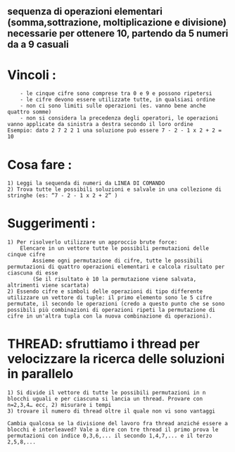 ## sequenza di operazioni elementari (somma,sottrazione, moltiplicazione e divisione) necessarie per ottenere 10, partendo da 5 numeri da a 9 casuali

# Vincoli :
        - le cinque cifre sono comprese tra 0 e 9 e possono ripetersi
        - le cifre devono essere utilizzate tutte, in qualsiasi ordine
        - non ci sono limiti sulle operazioni (es. vanno bene anche quattro somme)
        - non si considera la precedenza degli operatori, le operazioni vanno applicate da sinistra a destra secondo il loro ordine
    Esempio: dato 2 7 2 2 1 una soluzione può essere 7 - 2 - 1 x 2 + 2 = 10

# Cosa fare :
    1) Leggi la sequenda di numeri da LINEA DI COMANDO 
    2) Trova tutte le possibili soluzioni e salvale in una collezione di stringhe (es: “7 - 2 - 1 x 2 + 2” )

# Suggerimenti :
    1) Per risolverlo utilizzare un approccio brute force:
        Elencare in un vettore tutte le possibili permutazioni delle cinque cifre 
            Assieme ogni permutazione di cifre, tutte le possibili permutazioni di quattro operazioni elementari e calcola risultato per ciascuna di esse
            (Se il risultato è 10 la permutazione viene salvata, altrimenti viene scartata)
    2) Essendo cifre e simboli delle operazioni di tipo differente utilizzare un vettore di tuple: il primo elemento sono le 5 cifre permutate, il secondo le operazioni (credo a questo punto che se sono possibili più combinazioni di operazioni ripeti la permutazione di cifre in un'altra tupla con la nuova combinazione di operazioni).       

# THREAD: sfruttiamo i thread per velocizzare la ricerca delle soluzioni in parallelo

    1) Si divide il vettore di tutte le possibili permutazioni in n blocchi uguali e per ciascuna si lancia un thread. Provare con n=2,3,4… ecc, 2) misurare i tempi 
    3) trovare il numero di thread oltre il quale non vi sono vantaggi

    Cambia qualcosa se la divisione del lavoro fra thread anziché essere a blocchi è interleaved? Vale a dire con tre thread il primo prova le permutazioni con indice 0,3,6,... il secondo 1,4,7,... e il terzo 2,5,8,...